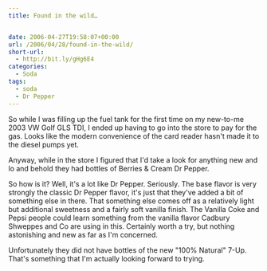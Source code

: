 ```yaml
---
title: Found in the wild…


date: 2006-04-27T19:58:07+00:00
url: /2006/04/28/found-in-the-wild/
short-url:
  - http://bit.ly/gHg6E4
categories:
  - Soda
tags:
  - soda
  - Dr Pepper
---
```

So while I was filling up the fuel tank for the first time on my new-to-me 2003 VW Golf GLS TDI, I ended up having to go into the store to pay for the gas. Looks like the modern convenience of the card reader hasn't made it to the diesel pumps yet.

Anyway, while in the store I figured that I'd take a look for anything new and lo and behold they had bottles of Berries & Cream Dr Pepper.

So how is it? Well, it's a lot like Dr Pepper. Seriously. The base flavor is very strongly the classic Dr Pepper flavor, it's just that they've added a bit of something else in there. That something else comes off as a relatively light but additional sweetness and a fairly soft vanilla finish. The Vanilla Coke and Pepsi people could learn something from the vanilla flavor Cadbury Shweppes and Co are using in this. Certainly worth a try, but nothing astonishing and new as far as I'm concerned.

Unfortunately they did not have bottles of the new "100% Natural" 7-Up. That's something that I'm actually looking forward to trying.